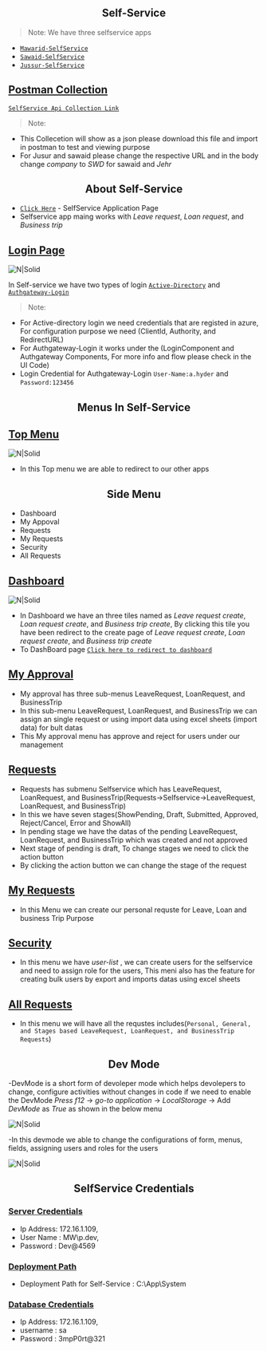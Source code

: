 ## **<center>Self-Service</center>** 

> Note:
   We have three selfservice apps 
   - [`Mawarid-SelfService`](https://portal.mawarid.com.sa/System/#/SelfService/authgateway)
   - [`Sawaid-SelfService`](https://portaltest.sawaidsa.com:8443/System/#/SelfService/authgateway)
   - [`Jussur-SelfService`](https://crm-api-dev.jussuremdad.com:446/System/#/SelfService/authgateway)

   ## <ins>Postman Collection</ins>
   
   [`SelfService Api Collection Link`](Collection\SelfServiceApi.json)
   > Note:
   - This Collecetion will show as a json please download this file and import in postman to test and viewing purpose
   - For Jusur and sawaid please change the respective URL and in the body change *company* to *SWD* for sawaid and *Jehr*

## **<center>About Self-Service</center>**

 - [`Click Here`](https://portal.mawarid.com.sa/System/#/SelfService/authgateway) - SelfService Application Page
 - Selfservice app maing works with *Leave request*, *Loan request*, and *Business trip*

 ## **<ins>Login Page</ins>**
   ![N|Solid](assets\LoginPage.png)

   In Self-service we have two types of login [`Active-Directory`](https://learn.microsoft.com/en-us/previous-versions/windows/it-pro/windows-server-2012-r2-and-2012/dn283324(v=ws.11)) and [`Authgateway-Login`](https://portal.mawarid.com.sa/System/#/SelfService/authgateway)
> Note:
   - For Active-directory login we need credentials that are registed in azure, For configuration purpose we need (ClientId, Authority,  and RedirectURL)
   - For Authgateway-Login it works under the (LoginComponent and Authgateway Components, For more info and flow please check in the UI Code)
   - Login Credential for Authgateway-Login `User-Name:a.hyder` and `Password:123456`
 
 ## **<center>Menus In Self-Service</center>**
 ## **<ins>Top Menu</ins>**
![N|Solid](assets\TopMenu.png)
- In this Top menu we are able to redirect to our other apps 
 ## **<center>Side Menu</center>**
   - Dashboard
   - My Appoval
   - Requests
   - My Requests
   - Security
   - All Requests

## **<ins>Dashboard</ins>**
![N|Solid](assets\Dashboard.png)
- In Dashboard we have an three tiles named as *Leave request create*, *Loan request create*, and *Business trip create*, By clicking this tile you have been redirect to the create page of *Leave request create*, *Loan request create*, and *Business trip create*
- To DashBoard page [`Click here to redirect to dashboard`](https://portal.mawarid.com.sa/System/#/SelfService/NewSelfServiceDashboard)

## **<ins>My Approval</ins>**

- My approval has three sub-menus LeaveRequest, LoanRequest, and BusinessTrip
- In this sub-menu LeaveRequest, LoanRequest, and BusinessTrip we can assign an single request or using import data using excel sheets (import data) for bult datas 
- This My approval menu has approve and reject for users under our management

## **<ins>Requests</ins>**

- Requests has submenu Selfservice which has LeaveRequest, LoanRequest, and BusinessTrip(Requests->Selfservice->LeaveRequest, LoanRequest, and BusinessTrip)
- In this we have seven stages(ShowPending, Draft, Submitted, Approved, Reject/Cancel, Error and ShowAll)
- In pending stage we have the datas of the pending LeaveRequest, LoanRequest, and BusinessTrip which was created and not approved
- Next stage of pending is draft, To change stages we need to click the action button
- By clicking the action button we can change the stage of the request 


## **<ins>My Requests</ins>**

- In this Menu we can create our personal requste for Leave, Loan and business Trip Purpose

## **<ins>Security</ins>**

- In this menu we have *user-list* , we can create users for the selfservice and need to assign role for the users, This meni also has the feature for creating bulk users by export and imports datas using excel sheets

## **<ins>All Requests</ins>**

- In this menu we will have all the requstes includes(`Personal, General, and Stages based LeaveRequest, LoanRequest, and BusinessTrip Requests`) 

## **<center>Dev Mode</center>**
-DevMode is a short form of devoleper mode which helps devolepers to change, configure activities without changes in code if we need to enable the DevMode *Press f12* -> *go-to application* -> *LocalStorage* -> Add *DevMode* as *True* as shown in the below menu

![N|Solid](assets\DevMode.png)

-In this devmode we able to change the configurations of form, menus, fields, assigning users and roles for the users

![N|Solid](assets\menu2.png)

## **<center>SelfService Credentials</center>**

### **<ins>Server Credentials</ins>** 

- Ip Address: 172.16.1.109,
- User Name : MW\p.dev,
- Password : Dev@4569

### **<ins>Deployment Path</ins>**

- Deployment Path for Self-Service : C:\App\System

### **<ins>Database Credentials</ins>**

- Ip Address: 172.16.1.109,
- username : sa
- Password : 3mpP0rt@321



